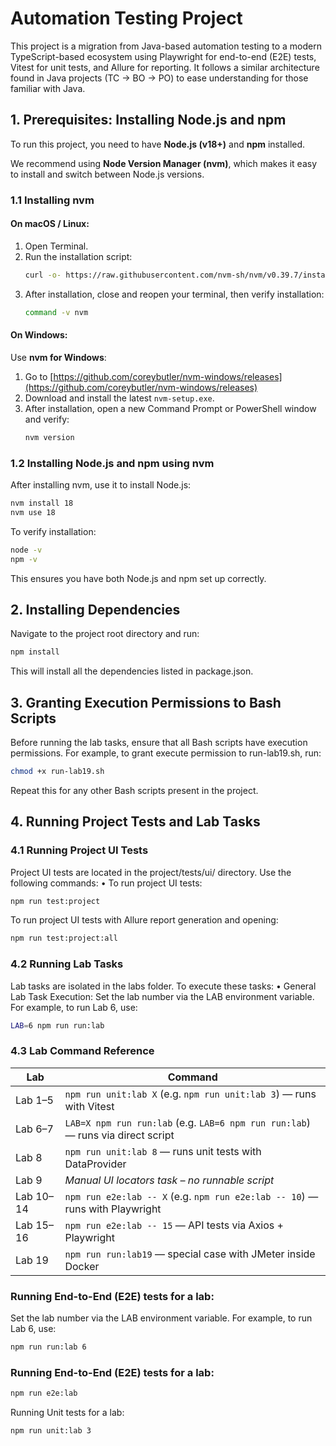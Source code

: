 # Automation Testing Project

This project is a migration from Java-based automation testing to a modern TypeScript-based ecosystem using Playwright for end-to-end (E2E) tests, Vitest for unit tests, and Allure for reporting. It follows a similar architecture found in Java projects (TC → BO → PO) to ease understanding for those familiar with Java.

## 1. Prerequisites: Installing Node.js and npm

To run this project, you need to have **Node.js (v18+)** and **npm** installed.

We recommend using **Node Version Manager (nvm)**, which makes it easy to install and switch between Node.js versions.

### 1.1 Installing nvm

#### On macOS / Linux:

1. Open Terminal.
2. Run the installation script:
   ```bash
   curl -o- https://raw.githubusercontent.com/nvm-sh/nvm/v0.39.7/install.sh | bash
   ```
3. After installation, close and reopen your terminal, then verify installation:
   ```bash
   command -v nvm
   ```

#### On Windows:

Use **nvm for Windows**:

1. Go to [https://github.com/coreybutler/nvm-windows/releases](https://github.com/coreybutler/nvm-windows/releases)
2. Download and install the latest `nvm-setup.exe`.
3. After installation, open a new Command Prompt or PowerShell window and verify:
   ```cmd
   nvm version
   ```

### 1.2 Installing Node.js and npm using nvm

After installing nvm, use it to install Node.js:

```bash
nvm install 18
nvm use 18
```

To verify installation:

```bash
node -v
npm -v
```

This ensures you have both Node.js and npm set up correctly.

## 2. Installing Dependencies

Navigate to the project root directory and run:

```bash
npm install
```

This will install all the dependencies listed in package.json.

## 3. Granting Execution Permissions to Bash Scripts

Before running the lab tasks, ensure that all Bash scripts have execution permissions. For example, to grant execute permission to run-lab19.sh, run:

```bash
chmod +x run-lab19.sh
```

Repeat this for any other Bash scripts present in the project.

## 4. Running Project Tests and Lab Tasks

### 4.1 Running Project UI Tests

Project UI tests are located in the project/tests/ui/ directory. Use the following commands:
• To run project UI tests:

```bash
npm run test:project
```

To run project UI tests with Allure report generation and opening:

```bash
npm run test:project:all
```

### 4.2 Running Lab Tasks

Lab tasks are isolated in the labs folder. To execute these tasks:
• General Lab Task Execution:
Set the lab number via the LAB environment variable. For example, to run Lab 6, use:

```bash
LAB=6 npm run run:lab
```

### 4.3 Lab Command Reference

| Lab       | Command                                                                         |
| --------- | ------------------------------------------------------------------------------- |
| Lab 1–5   | `npm run unit:lab X` (e.g. `npm run unit:lab 3`) — runs with Vitest             |
| Lab 6–7   | `LAB=X npm run run:lab` (e.g. `LAB=6 npm run run:lab`) — runs via direct script |
| Lab 8     | `npm run unit:lab 8` — runs unit tests with DataProvider                        |
| Lab 9     | _Manual UI locators task – no runnable script_                                  |
| Lab 10–14 | `npm run e2e:lab -- X` (e.g. `npm run e2e:lab -- 10`) — runs with Playwright    |
| Lab 15–16 | `npm run e2e:lab -- 15` — API tests via Axios + Playwright                      |
| Lab 19    | `npm run run:lab19` — special case with JMeter inside Docker                    |

### Running End-to-End (E2E) tests for a lab:

Set the lab number via the LAB environment variable. For example, to run Lab 6, use:

```bash
npm run run:lab 6
```

### Running End-to-End (E2E) tests for a lab:

```bash
npm run e2e:lab
```

Running Unit tests for a lab:

```bash
npm run unit:lab 3
```
